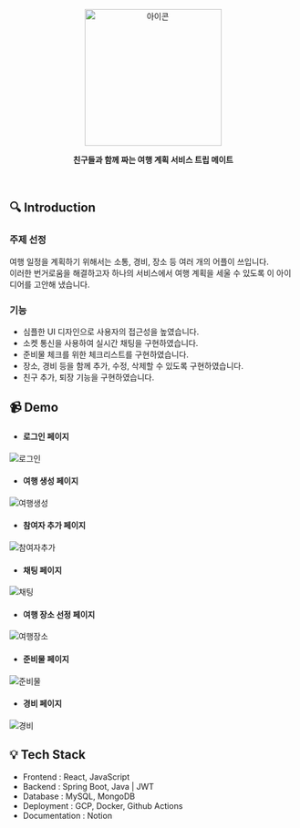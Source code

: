 <p align="center">
  <img width="240" alt="아이콘" src="https://github.com/user-attachments/assets/1431c604-270c-4700-8416-8f401562ee2f">
</p>

<p align="center">
  <strong>
    친구들과 함께 짜는 여행 계획 서비스 트립 메이트
  </strong>
</p>
<br>

## 🔍 Introduction

### 주제 선정
여행 일정을 계획하기 위해서는 소통, 경비, 장소 등 여러 개의 어플이 쓰입니다. <br>
이러한 번거로움을 해결하고자 하나의 서비스에서 여행 계획을 세울 수 있도록 이 아이디어를 고안해 냈습니다. <br>

### 기능
- 심플한 UI 디자인으로 사용자의 접근성을 높였습니다. 
- 소켓 통신을 사용하여 실시간 채팅을 구현하였습니다.
- 준비물 체크를 위한 체크리스트를 구현하였습니다.
- 장소, 경비 등을 함께 추가, 수정, 삭제할 수 있도록 구현하였습니다.
- 친구 추가, 퇴장 기능을 구현하였습니다.

## 📹 Demo

- #### 로그인 페이지
![로그인](https://github.com/user-attachments/assets/61de179f-d5a7-46ff-8463-023463ef206f)

- #### 여행 생성 페이지
![여행생성](https://github.com/user-attachments/assets/b0bdcd69-7b40-440d-a89d-46478bc5c249)

- #### 참여자 추가 페이지
![참여자추가](https://github.com/user-attachments/assets/0614f629-04f3-4883-86c4-8a4776a9f16c) 

- #### 채팅 페이지
![채팅](https://github.com/user-attachments/assets/5b7f7e21-bce5-4f19-9c19-e117b17399a8)
<br>

- #### 여행 장소 선정 페이지
![여행장소](https://github.com/user-attachments/assets/47639796-b633-4feb-b8d0-d05841e23040)

- #### 준비물 페이지
![준비물](https://github.com/user-attachments/assets/a28243f5-e3bd-4b6b-b85d-0023b3f6e6d1)

- #### 경비 페이지
![경비](https://github.com/user-attachments/assets/4092e852-3535-4773-8561-1f31f4ab833c) 

## 💡 Tech Stack

- Frontend : React, JavaScript
- Backend : Spring Boot, Java | JWT 
- Database : MySQL, MongoDB
- Deployment : GCP, Docker, Github Actions
- Documentation : Notion
